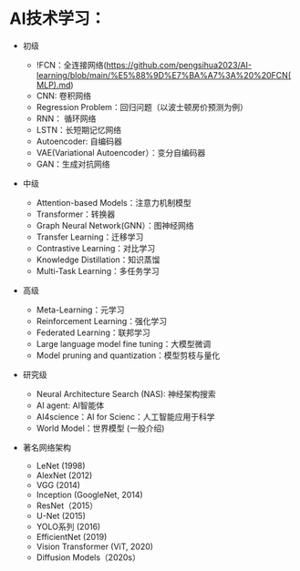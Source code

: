 # AI技术学习：
- 初级
  - !FCN：全连接网络(https://github.com/pengsihua2023/AI-learning/blob/main/%E5%88%9D%E7%BA%A7%3A%20%20FCN(MLP).md) 
  - CNN: 卷积网络
  - Regression Problem：回归问题（以波士顿房价预测为例）
  - RNN： 循环网络
  - LSTN：长短期记忆网络   
  - Autoencoder: 自编码器
  - VAE(Variational Autoencoder）：变分自编码器
  - GAN：生成对抗网络 
    
- 中级
  - Attention-based Models：注意力机制模型
  - Transformer：转换器
  - Graph Neural Network(GNN）：图神经网络
  - Transfer Learning：迁移学习
  - Contrastive Learning：对比学习
  - Knowledge Distillation：知识蒸馏
  - Multi-Task Learning：多任务学习      
    
- 高级
  - Meta-Learning：元学习
  - Reinforcement Learning：强化学习
  - Federated Learning：联邦学习
  - Large language model fine tuning：大模型微调
  - Model pruning and quantization：模型剪枝与量化 
    
- 研究级 
  - Neural Architecture Search (NAS): 神经架构搜索
  - AI agent: AI智能体
  - AI4science：AI for Scienc：人工智能应用于科学
  - World Model：世界模型 (一般介绍)

- 著名网络架构
    - LeNet (1998)
    - AlexNet (2012)
    - VGG (2014)
    - Inception (GoogleNet, 2014)
    - ResNet（2015）
    - U-Net (2015)
    - YOLO系列 (2016)
    - EfficientNet (2019)
    - Vision Transformer (ViT, 2020)
    - Diffusion Models（2020s）

